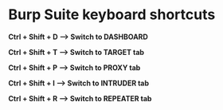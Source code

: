 
# Burp Suite keyboard shortcuts

**Ctrl + Shift + D --> Switch to DASHBOARD**

**Ctrl + Shift + T --> Switch to TARGET tab**

**Ctrl + Shift + P --> Switch to PROXY tab**

**Ctrl + Shift + I   --> Switch to INTRUDER tab**

**Ctrl + Shift + R --> Switch to REPEATER tab**
